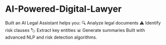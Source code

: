 # AI-Powered-Digital-Lawyer
Built an AI Legal Assistant helps you:  🔍 Analyze legal documents ⚠️ Identify risk clauses 🏷️ Extract key entities 📊 Generate summaries Built with advanced NLP and risk detection algorithms.
